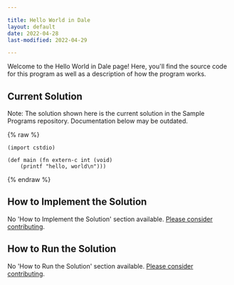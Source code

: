 ```yaml
---

title: Hello World in Dale
layout: default
date: 2022-04-28
last-modified: 2022-04-29

---
```


Welcome to the Hello World in Dale page! Here, you'll find the source code for this program as well as a description of how the program works.

## Current Solution

Note: The solution shown here is the current solution in the Sample Programs repository. Documentation below may be outdated.

{% raw %}

```Dale
(import cstdio)

(def main (fn extern-c int (void)
    (printf "hello, world\n")))

```

{% endraw %}

## How to Implement the Solution

No 'How to Implement the Solution' section available. [Please consider contributing](https://github.com/TheRenegadeCoder/sample-programs-website).

## How to Run the Solution

No 'How to Run the Solution' section available. [Please consider contributing](https://github.com/TheRenegadeCoder/sample-programs-website).
